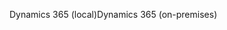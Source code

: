 <span data-ttu-id="582b5-101">Dynamics 365 (local)</span><span class="sxs-lookup"><span data-stu-id="582b5-101">Dynamics 365 (on-premises)</span></span>
